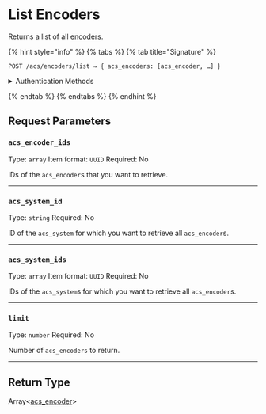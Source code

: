 # List Encoders

Returns a list of all [encoders](../../../capability-guides/access-systems/working-with-card-encoders-and-scanners/README.md).

{% hint style="info" %}
{% tabs %}
{% tab title="Signature" %}
```
POST /acs/encoders/list ⇒ { acs_encoders: [acs_encoder, …] }
```

<details>

<summary>Authentication Methods</summary>

- API key
- Personal access token
  <br>Must also include the `seam-workspace` header in the request.
</details>

{% endtab %}
{% endtabs %}
{% endhint %}


## Request Parameters

### `acs_encoder_ids`

Type: `array`
Item format: `UUID`
Required: No

IDs of the `acs_encoder`s that you want to retrieve.

---

### `acs_system_id`

Type: `string`
Required: No

ID of the `acs_system` for which you want to retrieve all `acs_encoder`s.

---

### `acs_system_ids`

Type: `array`
Item format: `UUID`
Required: No

IDs of the `acs_system`s for which you want to retrieve all `acs_encoder`s.

---

### `limit`

Type: `number`
Required: No

Number of `acs_encoders` to return.

---


## Return Type

Array<[acs\_encoder](./)>
